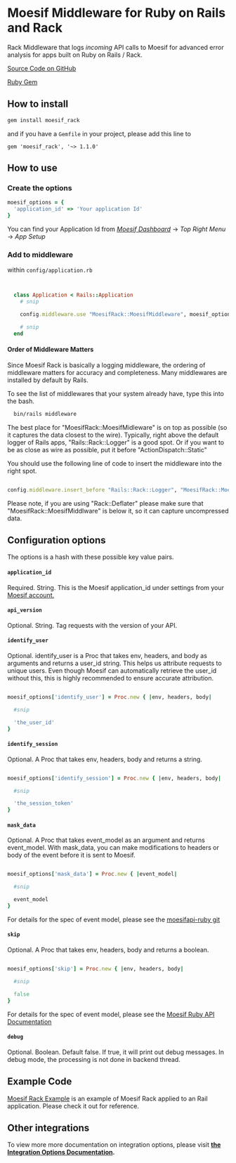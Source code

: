 # Moesif Middleware for Ruby on Rails and Rack

Rack Middleware that logs _incoming_ API calls to Moesif for advanced error analysis for apps built on Ruby on Rails / Rack.

[Source Code on GitHub](https://github.com/moesif/moesif-rack)

[Ruby Gem](https://rubygems.org/gems/moesif_rack)

## How to install

```bash
gem install moesif_rack
```

and if you have a `Gemfile` in your project, please add this line to

```
gem 'moesif_rack', '~> 1.1.0'

```

## How to use

### Create the options

```ruby
moesif_options = {
  'application_id' => 'Your application Id'
}
```

You can find your Application Id from [_Moesif Dashboard_](https://www.moesif.com/) -> _Top Right Menu_ -> _App Setup_

### Add to middleware

within `config/application.rb`

```ruby


  class Application < Rails::Application
    # snip

    config.middleware.use "MoesifRack::MoesifMiddleware", moesif_options

    # snip
  end

```

#### Order of Middleware Matters

Since Moesif Rack is basically a logging middleware, the ordering of middleware matters for accuracy and completeness.
Many middlewares are installed by default by Rails.

To see the list of middlewares that your system already have, type this into the bash.

```bash
  bin/rails middleware
```

The best place for "MoesifRack::MoesifMidleware" is on top as possible (so it captures the data closest to the wire).
Typically, right above the default logger of Rails apps, "Rails::Rack::Logger" is a good spot.
Or if you want to be as close as wire as possible, put it before "ActionDispatch::Static"

You should use the following line of code to insert the middleware into the right spot.

```ruby

config.middleware.insert_before "Rails::Rack::Logger", "MoesifRack::MoesifMiddleware", moesif_options

```

Please note, if you are using "Rack::Deflater" please make sure that "MoesifRack::MoesifMiddlware"
is below it, so it can capture uncompressed data.


## Configuration options

The options is a hash with these possible key value pairs.

#### __`application_id`__

Required. String. This is the Moesif application_id under settings
from your [Moesif account.](https://www.moesif.com)


#### __`api_version`__

Optional. String. Tag requests with the version of your API.


#### __`identify_user`__

Optional.
identify_user is a Proc that takes env, headers, and body as arguments and returns a user_id string. This helps us attribute requests to unique users. Even though Moesif can automatically retrieve the user_id without this, this is highly recommended to ensure accurate attribution.

```ruby

moesif_options['identify_user'] = Proc.new { |env, headers, body|

  #snip

  'the_user_id'
}

```

#### __`identify_session`__

Optional. A Proc that takes env, headers, body and returns a string.

```ruby

moesif_options['identify_session'] = Proc.new { |env, headers, body|

  #snip

  'the_session_token'
}

```

#### __`mask_data`__

Optional. A Proc that takes event_model as an argument and returns event_model.
With mask_data, you can make modifications to headers or body of the event before it is sent to Moesif.

```ruby

moesif_options['mask_data'] = Proc.new { |event_model|

  #snip

  event_model
}

```

For details for the spec of event model, please see the [moesifapi-ruby git](https://github.com/Moesif/moesifapi-ruby)

#### __`skip`__

Optional. A Proc that takes env, headers, body and returns a boolean.

```ruby

moesif_options['skip'] = Proc.new { |env, headers, body|

  #snip

  false
}

```

For details for the spec of event model, please see the [Moesif Ruby API Documentation](https://www.moesif.com/docs/api?ruby)


#### __`debug`__

Optional. Boolean. Default false. If true, it will print out debug messages. In debug mode, the processing is not done in backend thread.

## Example Code

[Moesif Rack Example](https://github.com/Moesif/moesif-rack-example) is an
example of Moesif Rack applied to an Rail application. Please check it out
for reference.

## Other integrations

To view more more documentation on integration options, please visit __[the Integration Options Documentation](https://www.moesif.com/docs/getting-started/integration-options/).__

